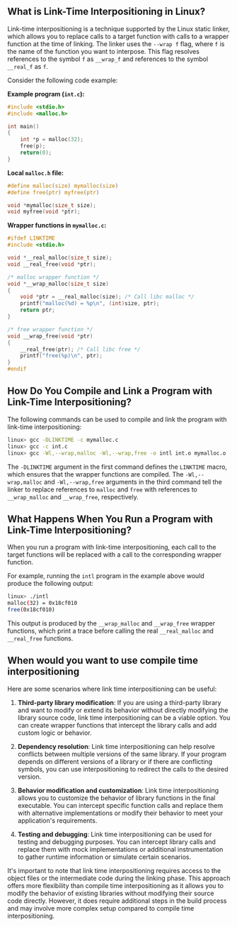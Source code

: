 ## What is Link-Time Interpositioning in Linux?

Link-time interpositioning is a technique supported by the Linux static linker, which allows you to replace calls to a target function with calls to a wrapper function at the time of linking. The linker uses the `--wrap f` flag, where `f` is the name of the function you want to interpose. This flag resolves references to the symbol `f` as `__wrap_f` and references to the symbol `__real_f` as `f`.

Consider the following code example:

**Example program (`int.c`):**
```c
#include <stdio.h>
#include <malloc.h>

int main()
{
    int *p = malloc(32);
    free(p);
    return(0);
}
```
**Local `malloc.h` file:**
```c
#define malloc(size) mymalloc(size)
#define free(ptr) myfree(ptr)

void *mymalloc(size_t size);
void myfree(void *ptr);
```
**Wrapper functions in `mymalloc.c`:**
```c
#ifdef LINKTIME
#include <stdio.h>

void *__real_malloc(size_t size);
void __real_free(void *ptr);

/* malloc wrapper function */
void *__wrap_malloc(size_t size)
{
    void *ptr = __real_malloc(size); /* Call libc malloc */
    printf("malloc(%d) = %p\n", (int)size, ptr);
    return ptr;
}

/* free wrapper function */
void __wrap_free(void *ptr)
{
    __real_free(ptr); /* Call libc free */
    printf("free(%p)\n", ptr);
}
#endif
```

## How Do You Compile and Link a Program with Link-Time Interpositioning?

The following commands can be used to compile and link the program with link-time interpositioning:

```bash
linux> gcc -DLINKTIME -c mymalloc.c
linux> gcc -c int.c
linux> gcc -Wl,--wrap,malloc -Wl,--wrap,free -o intl int.o mymalloc.o
```

The `-DLINKTIME` argument in the first command defines the `LINKTIME` macro, which ensures that the wrapper functions are compiled. The `-Wl,--wrap,malloc` and `-Wl,--wrap,free` arguments in the third command tell the linker to replace references to `malloc` and `free` with references to `__wrap_malloc` and `__wrap_free`, respectively.

## What Happens When You Run a Program with Link-Time Interpositioning?

When you run a program with link-time interpositioning, each call to the target functions will be replaced with a call to the corresponding wrapper function. 

For example, running the `intl` program in the example above would produce the following output:

```bash
linux> ./intl
malloc(32) = 0x18cf010
free(0x18cf010)
```

This output is produced by the `__wrap_malloc` and `__wrap_free` wrapper functions, which print a trace before calling the real `__real_malloc` and `__real_free` functions.

## When would you want to use compile time interpositioning

Here are some scenarios where link time interpositioning can be useful:

1. **Third-party library modification**: If you are using a third-party library and want to modify or extend its behavior without directly modifying the library source code, link time interpositioning can be a viable option. You can create wrapper functions that intercept the library calls and add custom logic or behavior.

2. **Dependency resolution**: Link time interpositioning can help resolve conflicts between multiple versions of the same library. If your program depends on different versions of a library or if there are conflicting symbols, you can use interpositioning to redirect the calls to the desired version.

3. **Behavior modification and customization**: Link time interpositioning allows you to customize the behavior of library functions in the final executable. You can intercept specific function calls and replace them with alternative implementations or modify their behavior to meet your application's requirements.

4. **Testing and debugging**: Link time interpositioning can be used for testing and debugging purposes. You can intercept library calls and replace them with mock implementations or additional instrumentation to gather runtime information or simulate certain scenarios.

It's important to note that link time interpositioning requires access to the object files or the intermediate code during the linking phase. This approach offers more flexibility than compile time interpositioning as it allows you to modify the behavior of existing libraries without modifying their source code directly. However, it does require additional steps in the build process and may involve more complex setup compared to compile time interpositioning.